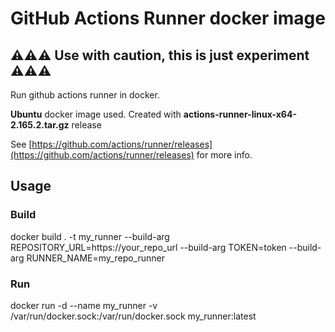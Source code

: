# GitHub Actions Runner docker image

**:warning::warning::warning: Use with caution, this is just experiment :warning::warning::warning:**
---------

Run github actions runner in docker.

**Ubuntu** docker image used.
Created with **actions-runner-linux-x64-2.165.2.tar.gz** release

See [https://github.com/actions/runner/releases](https://github.com/actions/runner/releases) for more info.

## Usage

### Build

docker build . -t my_runner --build-arg REPOSITORY_URL=https://your_repo_url --build-arg TOKEN=token --build-arg RUNNER_NAME=my_repo_runner

### Run

docker run -d --name my_runner -v /var/run/docker.sock:/var/run/docker.sock my_runner:latest
